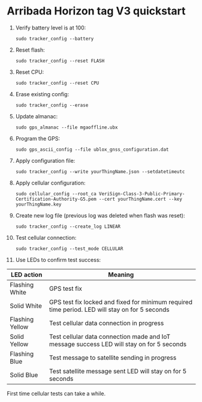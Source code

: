 # Arribada Horizon tag V3 quickstart

1. Verify battery level is at 100:

   ``sudo tracker_config --battery``
   
2. Reset flash:

   ``sudo tracker_config --reset FLASH``
   
3. Reset CPU:

   ``sudo tracker_config --reset CPU``
    
4. Erase existing config:

    ``sudo tracker_config --erase``

5. Update almanac:

    ``sudo gps_almanac --file mgaoffline.ubx``

5. Program the GPS:

    ``sudo gps_ascii_config --file ublox_gnss_configuration.dat``

6. Apply configuration file:

    ``sudo tracker_config --write yourThingName.json --setdatetimeutc``

7. Apply cellular configuration:

    ``sudo cellular_config --root_ca VeriSign-Class-3-Public-Primary-Certification-Authority-G5.pem --cert yourThingName.cert --key yourThingName.key``

8. Create new log file (previous log was deleted when flash was reset):
    
    ``sudo tracker_config --create_log LINEAR``

9. Test cellular connection:

    ``sudo tracker_config --test_mode CELLULAR``

10. Use LEDs to confirm test success:

| LED action      | Meaning                                                                                          |
|-----------------|--------------------------------------------------------------------------------------------------|
|Flashing White   |   GPS test fix                                                                                   |
|Solid White      |   GPS test fix locked and fixed for minimum required time period. LED will stay on for 5 seconds |
|Flashing Yellow  |   Test cellular data connection in progress                                                      |
|Solid Yellow     |   Test cellular data connection made and IoT message success LED will stay on for 5 seconds      |
|Flashing Blue    |   Test message to satellite sending in progress                                                  |
|Solid Blue       |   Test satellite message sent LED will stay on for 5 seconds                                     |

First time cellular tests can take a while.
